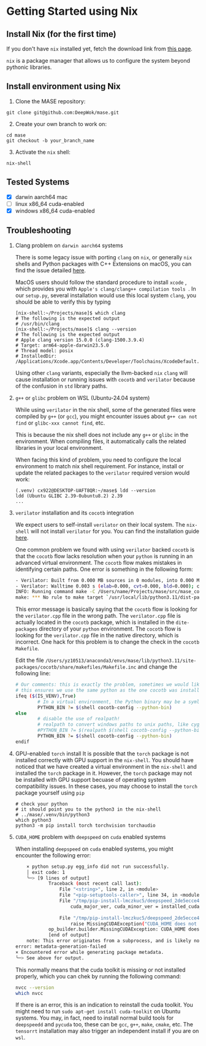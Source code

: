 # Getting Started using Nix

## Install Nix (for the first time)

If you don't have `nix` installed yet, fetch the download link from [this page](https://nixos.org/download/#nix-install-macos).

`nix` is a package manager that allows us to configure the system beyond pythonic libraries.

## Install environment using Nix

1. Clone the MASE repository:
```shell
git clone git@github.com:DeepWok/mase.git
```

2. Create your own branch to work on:
```shell
cd mase
git checkout -b your_branch_name
```

3. Activate the `nix` shell:
```shell
nix-shell
```


## Tested Systems

- [x] darwin aarch64 mac
- [ ] linux x86_64 cuda-enabled
- [x] windows x86_64 cuda-enabled

## Troubleshooting

1. Clang problem on `darwin aarch64` systems

	There is some legacy issue with porting `clang` on `nix`, or generally `nix` shells and Python packages with C++ Extensions on macOS, you can find the issue detailed [here](https://discourse.nixos.org/t/nix-shells-and-python-packages-with-c-extensions/26326).

	MacOS users should follow the standard procedure to install `xcode` , which provides you with `Apple's clang/clang++ compilation tools `. In our `setup.py`, several installation would use this local system `clang`, you should be able to verify this by typing

	```shell
	[nix-shell:~/Projects/mase]$ which clang
	# The following is the expected output
	# /usr/bin/clang
	[nix-shell:~/Projects/mase]$ clang --version
	# The following is the expected output
	# Apple clang version 15.0.0 (clang-1500.3.9.4)
	# Target: arm64-apple-darwin23.5.0
	# Thread model: posix
	# InstalledDir: /Applications/Xcode.app/Contents/Developer/Toolchains/XcodeDefault.xctoolchain/usr/bin
	```

	Using other `clang` variants, especially the llvm-backed `nix` `clang` will cause installation or running issues with `cocotb` and `verilator` because of the confusion in `std` library paths.

2. `g++` or `glibc` problem on WSL (Ubuntu-24.04 system)

	While using `verilator` in the nix shell, some of the generated files were compiled by `g++` (or `gcc`), you might encounter issues about `g++ can not find` or `glibc-xxx cannot find`, etc.
	
	This is because the nix shell does not include any `g++` or `glibc` in the environment. When compiling files, it automatically calls the related libraries in your local environment.

	When facing this kind of problem, you need to configure the local environment to match nix shell requirement.
	For instance, install or update the related packages to the `verilator` required version would work:

	```
	(.venv) cx922@DESKTOP-UAFT8QR:~/mase$ ldd --version 
	ldd (Ubuntu GLIBC 2.39-0ubuntu8.2) 2.39
	...

3. `verilator` installation and its `cocotb` integration

	We expect users to self-install `verilator` on their local system. The `nix-shell` will not install `verilator` for you. You can find the installation guide [here](https://verilator.org/guide/latest/install.html).

	One common problem we found with using `verilator` backed `cocotb` is that the `cocotb` flow lacks resolution when your `python` is running in an advanced virtual environment. The `cocotb` flow makes mistakes in identifying certain paths. One error is something in the following form:

	```bash
	- Verilator: Built from 0.000 MB sources in 0 modules, into 0.000 MB in 0 C++ files needing 0.000 MB
	- Verilator: Walltime 0.003 s (elab=0.000, cvt=0.000, bld=0.000); cpu 0.000 s on 8 threads
	INFO: Running command make -C /Users/name/Projects/mase/src/mase_components/activations/test/build/fixed_gelu/test_0 -f Vtop.mk in directory /Users/name/Projects/mase/src/mase_components/activations/test/build/fixed_gelu/test_0
	make: *** No rule to make target `/usr/local/lib/python3.11/dist-packages/cocotb/share/lib/verilator/verilator.cpp', needed by `verilator.o'.  Stop.
	```

	This error message is basically saying that the `cocotb` flow is looking for the `verilator.cpp` file in the wrong path. The `verilator.cpp` file is actually located in the `cocotb` package, which is installed in the `dite-packages` directory of your `python` environment. The `cocotb` flow is looking for the `verilator.cpp` file in the native directory, which is incorrect. One hack for this problem is to change the check in the `cocotb` `Makefile`.

	Edit the file `/Users/yz10513/anaconda3/envs/mase/lib/python3.11/site-packages/cocotb/share/makefiles/Makefile.inc` and change the following line:

	```bash
	# Our comments: this is exactly the problem, sometimes we would like to use 	
	# this ensures we use the same python as the one cocotb was installed into
	ifeq ($(IS_VENV),True)
			# In a virtual environment, the Python binary may be a symlink, so it should not use realpath
			PYTHON_BIN ?= $(shell cocotb-config --python-bin)
	else
			# disable the use of realpath!	
			# realpath to convert windows paths to unix paths, like cygpath -u
			#PYTHON_BIN ?= $(realpath $(shell cocotb-config --python-bin))
			PYTHON_BIN ?= $(shell cocotb-config --python-bin)
	endif
	```

4. GPU-enabled `torch` install
	It is possible that the `torch` package is not installed correctly with GPU support in the `nix-shell`. 
	You should have noticed that we have created a virtual environment in the `nix-shell` and installed the `torch` package in it. However, the `torch` package may not be installed with GPU support becuase of operating system compatibility issues. In these cases, you may choose to install the `torch` package yourself using `pip` 

	```shell
	# check your python
	# it should point you to the python3 in the nix-shell
	# ../mase/.venv/bin/python3
	which python3
	python3 -m pip install torch torchvision torchaudio
	```

  5. `CUDA_HOME` problem with `deepspeed` on `cuda` enabled systems 

		When installing `deepspeed` on `cuda` enabled systems, you might encounter the following error:	
		```bash
			× python setup.py egg_info did not run successfully.
			│ exit code: 1
			╰─> [9 lines of output]
					Traceback (most recent call last):
						File "<string>", line 2, in <module>
						File "<pip-setuptools-caller>", line 34, in <module>
						File "/tmp/pip-install-lmczkuc5/deepspeed_2de5ecce4b1e495ea5546f4a526749f4/setup.py", line 101, in <module>
							cuda_major_ver, cuda_minor_ver = installed_cuda_version()
																							^^^^^^^^^^^^^^^^^^^^^^^^
						File "/tmp/pip-install-lmczkuc5/deepspeed_2de5ecce4b1e495ea5546f4a526749f4/op_builder/builder.py", line 50, in installed_cuda_version
							raise MissingCUDAException("CUDA_HOME does not exist, unable to compile CUDA op(s)")
					op_builder.builder.MissingCUDAException: CUDA_HOME does not exist, unable to compile CUDA op(s)
					[end of output]
			note: This error originates from a subprocess, and is likely not a problem with pip.
		error: metadata-generation-failed
		× Encountered error while generating package metadata.
		╰─> See above for output.
		```

		This normally means that the cuda toolkit is missing or not installed properly, which you can chek by running the following command:
		```bash
		nvcc --version
		which nvcc
		```

		If there is an error, this is an indication to reinstall the cuda toolkit. You might need to run `sudo apt-get install cuda-toolkit` on Ubuntu systems. You may, in fact, need to install normal build tools for `deepspeedd` and `pycuda` too, these can be `gcc`, `g++`, `make`, `cmake`, etc. The `tensorrt` installation may also trigger an independent install if you are on `wsl`.
